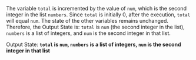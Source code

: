 The variable `total` is incremented by the value of `num`, which is the second integer in the list `numbers`. Since `total` is initially 0, after the execution, `total` will equal `num`. The state of the other variables remains unchanged. Therefore, the Output State is: `total` is `num` (the second integer in the list), `numbers` is a list of integers, and `num` is the second integer in that list.

Output State: **`total` is `num`, `numbers` is a list of integers, `num` is the second integer in that list**